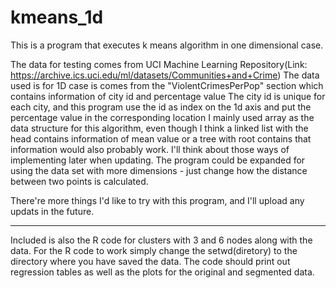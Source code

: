 # kmeans_1d

This is a program that executes k means algorithm in one dimensional case.

The data for testing comes from UCI Machine Learning Repository(Link: https://archive.ics.uci.edu/ml/datasets/Communities+and+Crime)
The data used is for 1D case is comes from the "ViolentCrimesPerPop" section which contains information of city id and percentage value
The city id is unique for each city, and this program use the id as index on the 1d axis and put the percentage value in the corresponding location
I mainly used array as the data structure for this algorithm, even though I think a linked list with the head contains information of mean value or a tree with root contains that information would also probably work. I'll think about those ways of implementing later when updating.
The program could be expanded for using the data set with more dimensions - just change how the distance between two points is calculated.

There're more things I'd like to try with this program, and I'll upload any updats in the future.

---------------------------------------------------------------------------------
Included is also the R code for clusters with 3 and 6 nodes along with the data. For the R code to work simply change the setwd(diretory) to the directory where you have saved the data. The code should print out regression tables as well as the plots for the original and segmented data.
